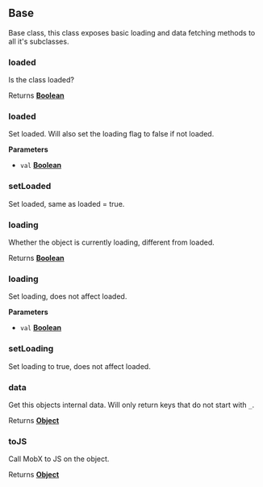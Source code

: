 <!-- Generated by documentation.js. Update this documentation by updating the source code. -->

## Base

Base class, this class exposes basic loading and data fetching methods to all it's subclasses.

### loaded

Is the class loaded?

Returns **[Boolean](https://developer.mozilla.org/en-US/docs/Web/JavaScript/Reference/Global_Objects/Boolean)** 

### loaded

Set loaded. Will also set the loading flag to false if not loaded.

**Parameters**

-   `val` **[Boolean](https://developer.mozilla.org/en-US/docs/Web/JavaScript/Reference/Global_Objects/Boolean)** 

### setLoaded

Set loaded, same as loaded = true.

### loading

Whether the object is currently loading, different from loaded.

Returns **[Boolean](https://developer.mozilla.org/en-US/docs/Web/JavaScript/Reference/Global_Objects/Boolean)** 

### loading

Set loading, does not affect loaded.

**Parameters**

-   `val` **[Boolean](https://developer.mozilla.org/en-US/docs/Web/JavaScript/Reference/Global_Objects/Boolean)** 

### setLoading

Set loading to true, does not affect loaded.

### data

Get this objects internal data. Will only return keys that do not start with `_`.

Returns **[Object](https://developer.mozilla.org/en-US/docs/Web/JavaScript/Reference/Global_Objects/Object)** 

### toJS

Call MobX to JS on the object.

Returns **[Object](https://developer.mozilla.org/en-US/docs/Web/JavaScript/Reference/Global_Objects/Object)** 
